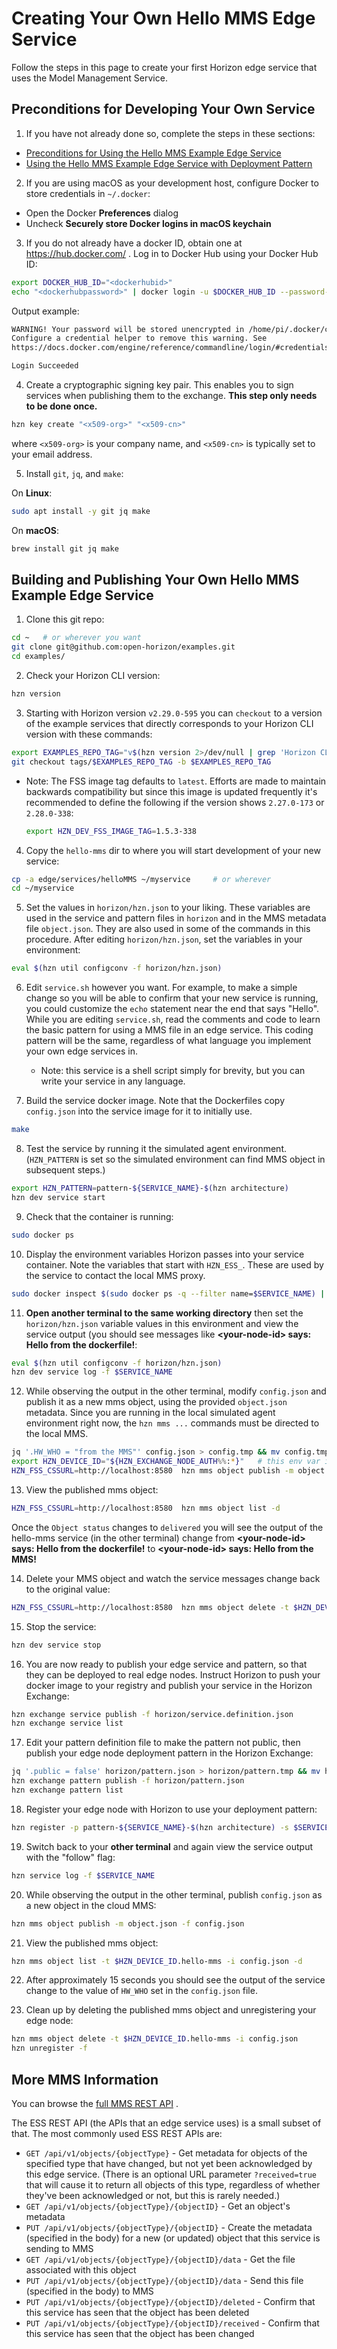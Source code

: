 # Creating Your Own Hello MMS Edge Service

Follow the steps in this page to create your first Horizon edge service that uses the Model Management Service.

## Preconditions for Developing Your Own Service

1. If you have not already done so, complete the steps in these sections:

  - [Preconditions for Using the Hello MMS Example Edge Service](README.md#preconditions)
  - [Using the Hello MMS Example Edge Service with Deployment Pattern](README.md#using-hello-mms-pattern)

2. If you are using macOS as your development host, configure Docker to store credentials in `~/.docker`:

  - Open the Docker **Preferences** dialog
  - Uncheck **Securely store Docker logins in macOS keychain**

3. If you do not already have a docker ID, obtain one at https://hub.docker.com/ . Log in to Docker Hub using your Docker Hub ID:

  ```bash
  export DOCKER_HUB_ID="<dockerhubid>"
  echo "<dockerhubpassword>" | docker login -u $DOCKER_HUB_ID --password-stdin
  ```

  Output example:

  ```bash
  WARNING! Your password will be stored unencrypted in /home/pi/.docker/config.json.
  Configure a credential helper to remove this warning. See
  https://docs.docker.com/engine/reference/commandline/login/#credentials-store

  Login Succeeded
  ```

4. Create a cryptographic signing key pair. This enables you to sign services when publishing them to the exchange. **This step only needs to be done once.**

  ```bash
  hzn key create "<x509-org>" "<x509-cn>"
  ```

  where `<x509-org>` is your company name, and `<x509-cn>` is typically set to your email address.

5. Install `git`, `jq`, and `make`:

  On **Linux**:

  ```bash
  sudo apt install -y git jq make
  ```

  On **macOS**:

  ```bash
  brew install git jq make
  ```

## <a id=build-publish-your-hw> Building and Publishing Your Own Hello MMS Example Edge Service

1. Clone this git repo:

  ```bash
  cd ~   # or wherever you want
  git clone git@github.com:open-horizon/examples.git
  cd examples/
  ```

2. Check your Horizon CLI version:

  ```bash
  hzn version
  ```

3. Starting with Horizon version `v2.29.0-595` you can `checkout` to a version of the example services that directly corresponds to your Horizon CLI version with these commands: 

  ```bash
  export EXAMPLES_REPO_TAG="v$(hzn version 2>/dev/null | grep 'Horizon CLI' | awk '{print $4}')"
  git checkout tags/$EXAMPLES_REPO_TAG -b $EXAMPLES_REPO_TAG
  ```

  - Note: The FSS image tag defaults to `latest`. Efforts are made to maintain backwards compatibility but since this image is updated frequently it's recommended to define the following if the version shows `2.27.0-173` or `2.28.0-338`:
    ```bash
    export HZN_DEV_FSS_IMAGE_TAG=1.5.3-338
    ```

4. Copy the `hello-mms` dir to where you will start development of your new service:

  ```bash
  cp -a edge/services/helloMMS ~/myservice     # or wherever
  cd ~/myservice
  ```

5. Set the values in `horizon/hzn.json` to your liking. These variables are used in the service and pattern files in `horizon` and in the MMS metadata file `object.json`. They are also used in some of the commands in this procedure. After editing `horizon/hzn.json`, set the variables in your environment:

  ```bash
  eval $(hzn util configconv -f horizon/hzn.json)
  ```

6. Edit `service.sh` however you want. For example, to make a simple change so you will be able to confirm that your new service is running, you could customize the `echo` statement near the end that says "Hello". While you are editing `service.sh`, read the comments and code to learn the basic pattern for using a MMS file in an edge service. This coding pattern will be the same, regardless of what language you implement your own edge services in.
    - Note: this service is a shell script simply for brevity, but you can write your service in any language.

7. Build the service docker image. Note that the Dockerfiles copy `config.json` into the service image for it to initially use.

  ```bash
  make
  ```

8. Test the service by running it the simulated agent environment. (`HZN_PATTERN` is set so the simulated environment can find MMS object in subsequent steps.)

  ```bash
  export HZN_PATTERN=pattern-${SERVICE_NAME}-$(hzn architecture)
  hzn dev service start
  ```

9. Check that the container is running:

  ```bash
  sudo docker ps
  ```

10. Display the environment variables Horizon passes into your service container. Note the variables that start with `HZN_ESS_`. These are used by the service to contact the local MMS proxy.

  ```bash
  sudo docker inspect $(sudo docker ps -q --filter name=$SERVICE_NAME) | jq '.[0].Config.Env'
  ```

11. **Open another terminal to the same working directory** then set the `horizon/hzn.json` variable values in this environment and view the service output (you should see messages like **\<your-node-id\> says: Hello from the dockerfile!**:

  ```bash
  eval $(hzn util configconv -f horizon/hzn.json)
  hzn dev service log -f $SERVICE_NAME
  ```

12. While observing the output in the other terminal, modify `config.json` and publish it as a new mms object, using the provided `object.json` metadata. Since you are running in the local simulated agent environment right now, the `hzn mms ...` commands must be directed to the local MMS.

  ```bash
  jq '.HW_WHO = "from the MMS"' config.json > config.tmp && mv config.tmp config.json
  export HZN_DEVICE_ID="${HZN_EXCHANGE_NODE_AUTH%%:*}"   # this env var is referenced in object.json
  HZN_FSS_CSSURL=http://localhost:8580  hzn mms object publish -m object.json -f config.json
  ```

13. View the published mms object:

  ```bash
  HZN_FSS_CSSURL=http://localhost:8580  hzn mms object list -d
  ```

  Once the `Object status` changes to `delivered` you will see the output of the hello-mms service (in the other terminal) change from **\<your-node-id\> says: Hello from the dockerfile!** to **\<your-node-id\> says: Hello from the MMS!**

14. Delete your MMS object and watch the service messages change back to the original value:

  ```bash
  HZN_FSS_CSSURL=http://localhost:8580  hzn mms object delete -t $HZN_DEVICE_ID.hello-mms -i config.json
  ```

15. Stop the service:

  ```bash
  hzn dev service stop
  ```

16. You are now ready to publish your edge service and pattern, so that they can be deployed to real edge nodes. Instruct Horizon to push your docker image to your registry and publish your service in the Horizon Exchange:

  ```bash
  hzn exchange service publish -f horizon/service.definition.json
  hzn exchange service list
  ```

17. Edit your pattern definition file to make the pattern not public, then publish your edge node deployment pattern in the Horizon Exchange:

  ```bash
  jq '.public = false' horizon/pattern.json > horizon/pattern.tmp && mv horizon/pattern.tmp horizon/pattern.json
  hzn exchange pattern publish -f horizon/pattern.json
  hzn exchange pattern list
  ```

18. Register your edge node with Horizon to use your deployment pattern:

  ```bash
  hzn register -p pattern-${SERVICE_NAME}-$(hzn architecture) -s $SERVICE_NAME --serviceorg $HZN_ORG_ID
  ```

19. Switch back to your **other terminal** and again view the service output with the "follow" flag:

  ```bash
  hzn service log -f $SERVICE_NAME
  ```
  
20. While observing the output in the other terminal, publish `config.json` as a new object in the cloud MMS:

  ```bash
  hzn mms object publish -m object.json -f config.json
  ```

21. View the published mms object:

  ```bash
  hzn mms object list -t $HZN_DEVICE_ID.hello-mms -i config.json -d
  ```

22. After approximately 15 seconds you should see the output of the service change to the value of `HW_WHO` set in the `config.json` file.

23. Clean up by deleting the published mms object and unregistering your edge node:

  ```bash
  hzn mms object delete -t $HZN_DEVICE_ID.hello-mms -i config.json
  hzn unregister -f
  ```

## More MMS Information

You can browse the [full MMS REST API](https://petstore.swagger.io/?url=https://raw.githubusercontent.com/open-horizon/edge-sync-service/master/swagger.json) .

The ESS REST API (the APIs that an edge service uses) is a small subset of that. The most commonly used ESS REST APIs are:

- `GET /api/v1/objects/{objectType}` - Get metadata for objects of the specified type that have changed, but not yet been acknowledged by this edge service. (There is an optional URL parameter `?received=true` that will cause it to return all objects of this type, regardless of whether they've been acknowledged or not, but this is rarely needed.)
- `GET /api/v1/objects/{objectType}/{objectID}` - Get an object's metadata
- `PUT /api/v1/objects/{objectType}/{objectID}` - Create the metadata (specified in the body) for a new (or updated) object that this service is sending to MMS
- `GET /api/v1/objects/{objectType}/{objectID}/data` - Get the file associated with this object
- `PUT /api/v1/objects/{objectType}/{objectID}/data` - Send this file (specified in the body) to MMS
- `PUT /api/v1/objects/{objectType}/{objectID}/deleted` - Confirm that this service has seen that the object has been deleted
- `PUT /api/v1/objects/{objectType}/{objectID}/received` - Confirm that this service has seen that the object has been changed
